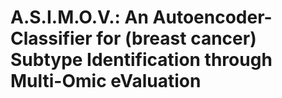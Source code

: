 # A.S.I.M.O.V.: An Autoencoder-Classifier for (breast cancer) Subtype Identification through Multi-Omic eValuation
